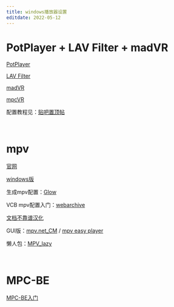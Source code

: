 ```yaml
---
title: windows播放器设置
editdate: 2022-05-12
---
```


# PotPlayer + LAV Filter + madVR

[PotPlayer](https://potplayer.daum.net/?lang=zh_CN)

[LAV Filter](https://www.videohelp.com/software/LAV-Filters)

[madVR](http://www.madvr.com/)

[mpcVR](https://github.com/Aleksoid1978/VideoRenderer)

配置教程见：[贴吧置顶帖](https://tieba.baidu.com/p/7171344019)

​    

# mpv

[官网](https://mpv.io/)

[windows版](https://sourceforge.net/projects/mpv-player-windows/files/)

生成mpv配置：[Glow](https://glowmpv.github.io/)

VCB mpv配置入门：[webarchive](https://web.archive.org/web/20210401044201/https://vcb-s.com/archives/7594)

[文档不靠谱汉化](https://hooke007.github.io/)

GUI版：[mpv.net_CM](https://github.com/hooke007/mpv.net_CM) / [mpv easy player](https://www.rjno1.com/mpv-easy-player/)

懒人包：[MPV_lazy](https://github.com/hooke007/MPV_lazy)

​    

# MPC-BE

[MPC-BE入门](https://cedar-mouse-855.notion.site/MPC-BE-48be590b0c9a443f80336ea1c6673bed)